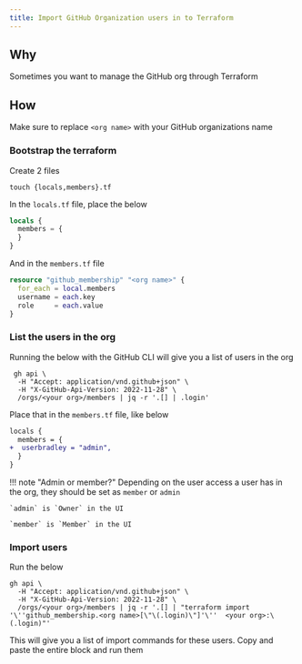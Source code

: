 ```yaml
---
title: Import GitHub Organization users in to Terraform
---
```


## Why

Sometimes you want to manage the GitHub org through Terraform

## How

Make sure to replace `<org name>` with your GitHub organizations name

### Bootstrap the terraform

Create 2 files

```shell
touch {locals,members}.tf
```

In the `locals.tf` file, place the below

```terraform
locals {
  members = {
  }
}
```

And in the `members.tf` file

```terraform
resource "github_membership" "<org name>" {
  for_each = local.members
  username = each.key
  role     = each.value
}
```

### List the users in the org

Running the below with the GitHub CLI will give you a list of users in the org

```shell
 gh api \
  -H "Accept: application/vnd.github+json" \
  -H "X-GitHub-Api-Version: 2022-11-28" \
  /orgs/<your org>/members | jq -r '.[] | .login'
```

Place that in the `members.tf` file, like below

```diff
locals {
  members = {
+  userbradley = "admin",
  }
}
```

!!! note "Admin or member?"
    Depending on the user access a user has in the org, they should be set as `member` or `admin`

    `admin` is `Owner` in the UI

    `member` is `Member` in the UI

### Import users

Run the below

```shell
gh api \
  -H "Accept: application/vnd.github+json" \
  -H "X-GitHub-Api-Version: 2022-11-28" \
  /orgs/<your org>/members | jq -r '.[] | "terraform import '\''github_membership.<org name>[\"\(.login)\"]'\''  <your org>:\(.login)"'
```

This will give you a list of import commands for these users. Copy and paste the entire block and run them
